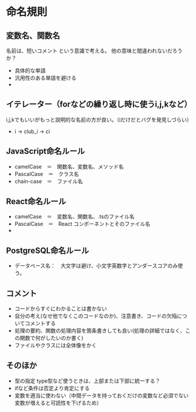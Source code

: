 # 命名規則
## 変数名、関数名
名前は、短いコメント という意識で考える。
他の意味と間違われないだろうか？
* 具体的な単語
* 汎用性のある単語を避ける
* 
## イテレーター（forなどの繰り返し時に使うi,j,kなど）
i,j,kでもいいがもっと説明的な名前の方が良い。（iだけだとバグを発見しづらい）
* i → club_i → ci


## JavaScript命名ルール
* camelCase　＝　関数名、変数名、メソッド名
* PascalCase　＝　クラス名
* chain-case　＝　ファイル名

## React命名ルール
* camelCase　＝　変数名、関数名、.tsのファイル名
* PascalCase　＝　React コンポーネントとそのファイル名
* 

## PostgreSQL命名ルール
* データベース名：　大文字は避け、小文字英数字とアンダースコアのみ使う。

## コメント
* コードからすぐにわかることは書かない
* 自分の考え(なせ他でなくこのコードなのか)、注意書き、コードの欠陥についてコメントする
* 処理の要約、関数の処理内容を箇条書きしても良い(処理の詳細ではなく、この関数で何がしたいのか書く)
* ファイルやクラスには全体像をかく
  
## そのほか
* 型の指定 type型など使うときは、上部または下部に統一する？
* ifなど条件は否定より肯定にする
* 変数を適当に使わない（中間データを持っておくだけの変数など必須でない変数が増えると可読性を下げるため）
